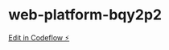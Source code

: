 # web-platform-bqy2p2

[Edit in Codeflow ⚡️](https://stackblitz.com/~/github.com/gmth6789/web-platform-bqy2p2)